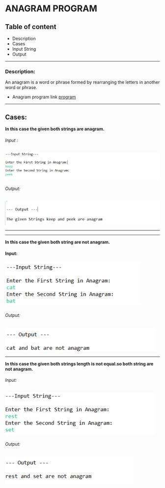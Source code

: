 # ANAGRAM PROGRAM

## Table of content ##

- Description
- Cases
- Input String
- Output


---


### Description: 
An anagram is a word or phrase formed by rearranging the letters in another word or phrase.


- Anagram program link 
  [program](https://github.com/Frooti31/Programs/blob/javaProgram/anagram/Anagram.java)

---
## Cases:  ##
**In this case the given both strings are anagram.** 
###### Input :
 
   ![image6](image6.png)
    
###### Output:
   ![image7](image7.png)
   
   ---



   
---  

   **In this case the given both string are not anagram.**
#### Input:
![image8](image8.png)
###### Output:
     
![image9](image9.png)

---


**In this case the given both strings length is not equal.so both string are not anagram.**
###### Input: 
![image10](image10.png)

###### Output:
![image11](image11.png)